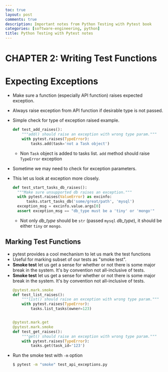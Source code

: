 ```yaml
---
toc: true
layout: post
comments: true
description: Important notes from Python Testing with Pytest book
categories: [software-engineering, python]
title: Python Testing with Pytest notes
---
```


# CHAPTER 2: Writing Test Functions
# Expecting Exceptions
- Make sure a function (especially API function) raises expected exception.
- Always raise exception from API function if desirable type is not passed.
- Simple check for type of exception raised example.
  ```python
  def test_add_raises():
      """add() should raise an exception with wrong type param."""
      with pytest.raises(TypeError):
          tasks.add(task='not a Task object')
   ```
   - Non `Task` object is added to tasks list. `add` method should raise `TypeError` exception

- Sometime we may need to check for exception parameters.
- This let us look at exception more closely.
  ```python
  def test_start_tasks_db_raises():
    """Make sure unsupported db raises an exception."""
    with pytest.raises(ValueError) as excinfo:
        tasks.start_tasks_db('some/great/path', 'mysql')
    exception_msg = excinfo.value.args[0]
    assert exception_msg == "db_type must be a 'tiny' or 'mongo'"
  ```
  - Not only *db_type* should be `str` (passed `mysql` *db_type*), it should be either `tiny` or `mongo`.

## Marking Test Functions
- pytest provides a cool mechanism to let us mark the test functions
- Useful for marking subset of our tests as "smoke test".
- **Smoke test** let us get a sense for whether or not there is some major break in the system. It's by convention not all-inclusive of tests.
- **Smoke test** let us get a sense for whether or not there is some major break in the system. It's by convention not all-inclusive of tests.
  ```python
  @pytest.mark.smoke
  def test_list_raises():
      """list() should raise an exception with wrong type param."""
      with pytest.raises(TypeError):
          tasks.list_tasks(owner=123)


  @pytest.mark.get
  @pytest.mark.smoke
  def test_get_raises():
      """get() should raise an exception with wrong type param."""
      with pytest.raises(TypeError):
          tasks.get(task_id='123')
  ```
- Run the smoke test with `-m` option
  ```bash
  $ pytest -m "smoke" test_api_exceptions.py
  ```
